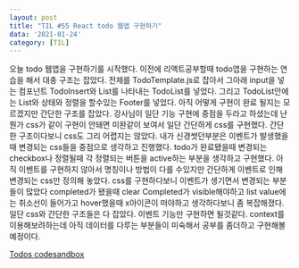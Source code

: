 ```yaml
---
layout: post
title: "TIL #55 React todo 웹앱 구현하기"
data: '2021-01-24'
category: [TIL]
---
```


오늘 todo 웹앱을 구현하기를 시작했다. 이전에 리액트공부할때 todo앱을 구현하는 연습을 해서 대충 구조는 잡았다. 전체를 TodoTemplate.js로 잡아서 그아래 input을 넣는 컴포넌트 TodoInsert와 List를 나타내는 TodoList를 넣었다. 그리고 TodoList안에는 List와 상태와 정렬을 할수있는 Footer를 넣었다. 아직 어떻게 구현이 완료 될지는 모르겠지만 간단한 구조를 잡았다. 강사님이 일단 기능 구현에 중점을 두라고 하셨는데 난 뭔가 css가 같이 구현이 안돼면 미완같이 보여서 일단 간단하게 css를 구현했다. 간단한 구조이다보니 css도 그리 어렵지는 않았다. 내가 신경썻던부분은 이벤트가 발생했을때 변경되는 css들을 중점으로 생각하고 진행했다. todo가 완료됐을때 변경되는 checkbox나 정렬될때 각 정렬되는 버튼을 active하는 부분을 생각하고 구현했다. 아직 이벤트를 구현하지 않아서 명칭이나 방법이 다를 수있지만 간단하게 이벤트로 인해 변경되는 css만 정의해 놓았다. css를 구현하다보니 이벤트가 생기면서 변경되는 부분들이 많았다 completed가 됐을때 clear Completed가 visible해야하고 list value에는 취소선이 들어가고 hover했을때 x아이콘이 떠야하고 생각하다보니 좀 복잡해졌다. 일단 css와 간단한 구조들은 다 잡았다. 이벤트 기능만 구현하면 될것같다. context를 이용해보려하는데 아직 데이터를 다루는 부분들이 미숙해서 공부를 좀더하고 구현해볼 예정이다.

<a href="https://codesandbox.io/s/react-todos-0nvim?file=/src/componsnts/TodoInsert.jsx">Todos codesandbox</a>
